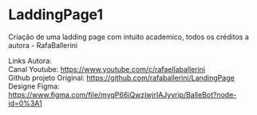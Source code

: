 # LaddingPage1
Criação de uma ladding page com intuito academico, todos os créditos  a autora - RafaBallerini

Links Autora:<br>
Canal Youtube: https://www.youtube.com/c/rafaellaballerini<br>
Github projeto Original: https://github.com/rafaballerini/LandingPage<br>
Designe Figma: https://www.figma.com/file/myqP66iQwzjwjrIAJyyrip/BalleBot?node-id=0%3A1 <br>
